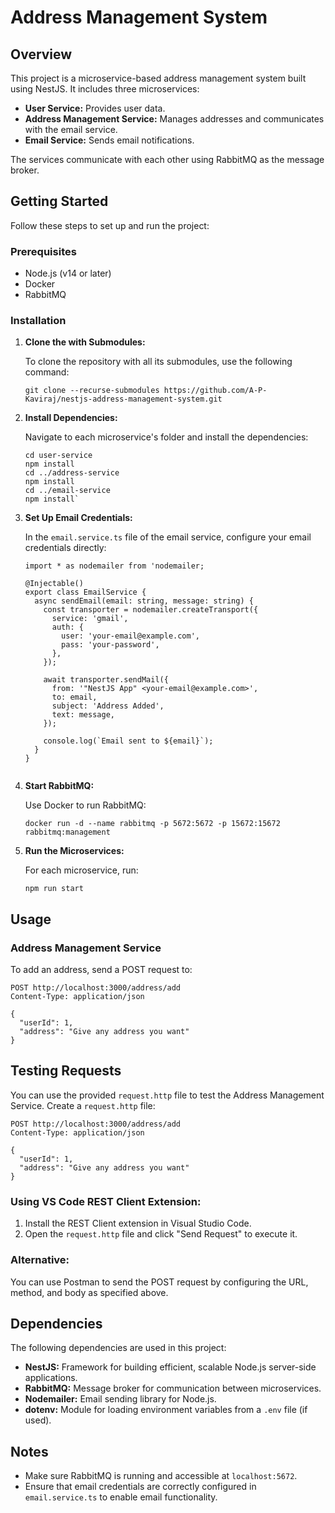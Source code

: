 # Address Management System

## Overview

This project is a microservice-based address management system built using NestJS. It includes three microservices:

-   **User Service:** Provides user data.
-   **Address Management Service:** Manages addresses and communicates with the email service.
-   **Email Service:** Sends email notifications.

The services communicate with each other using RabbitMQ as the message broker.

## Getting Started

Follow these steps to set up and run the project:

### Prerequisites

-   Node.js (v14 or later)
-   Docker
-   RabbitMQ

### Installation

1.  **Clone the with Submodules:**
   
    To clone the repository with all its submodules, use the following command:
    ```
    git clone --recurse-submodules https://github.com/A-P-Kaviraj/nestjs-address-management-system.git
    ```
    
3.  **Install Dependencies:**
    
    Navigate to each microservice's folder and install the dependencies:
    
    ```
    cd user-service
    npm install
    cd ../address-service
    npm install
    cd ../email-service
    npm install` 
    ```
4.  **Set Up Email Credentials:**
    
    In the `email.service.ts` file of the email service, configure your email credentials directly:
    ```
    import * as nodemailer from 'nodemailer;
    
    @Injectable()
    export class EmailService {
      async sendEmail(email: string, message: string) {
        const transporter = nodemailer.createTransport({
          service: 'gmail',
          auth: {
            user: 'your-email@example.com',
            pass: 'your-password',
          },
        });
    
        await transporter.sendMail({
          from: '"NestJS App" <your-email@example.com>',
          to: email,
          subject: 'Address Added',
          text: message,
        });
    
        console.log(`Email sent to ${email}`);
      }
    }
   
    
5.  **Start RabbitMQ:**
    
    Use Docker to run RabbitMQ:
    
	   ```
	   docker run -d --name rabbitmq -p 5672:5672 -p 15672:15672 rabbitmq:management
	  ```
    
6.  **Run the Microservices:**
    
    For each microservice, run:
    
    ```
    npm run start
    ```
## Usage

### Address Management Service

To add an address, send a POST request to:

```
POST http://localhost:3000/address/add
Content-Type: application/json

{
  "userId": 1,
  "address": "Give any address you want"
}
```
## Testing Requests

You can use the provided `request.http` file to test the Address Management Service.
Create a `request.http` file:

```
POST http://localhost:3000/address/add
Content-Type: application/json

{
  "userId": 1,
  "address": "Give any address you want"
}
```

### Using VS Code REST Client Extension:

1.  Install the REST Client extension in Visual Studio Code.
2.  Open the `request.http` file and click "Send Request" to execute it.

### Alternative:

You can use Postman to send the POST request by configuring the URL, method, and body as specified above.

## Dependencies

The following dependencies are used in this project:

-   **NestJS:** Framework for building efficient, scalable Node.js server-side applications.
-   **RabbitMQ:** Message broker for communication between microservices.
-   **Nodemailer:** Email sending library for Node.js.
-   **dotenv:** Module for loading environment variables from a `.env` file (if used).

## Notes

-   Make sure RabbitMQ is running and accessible at `localhost:5672`.
-   Ensure that email credentials are correctly configured in `email.service.ts` to enable email functionality.
